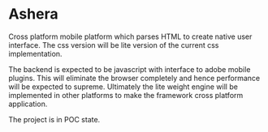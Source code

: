 # Ashera
Cross platform mobile platform which parses HTML to create native user interface. The css version will be lite version of the current css implementation. 

The backend is expected to be javascript with interface to adobe mobile plugins. This will eliminate the browser completely and hence performance will be expected to supreme. Ultimately the lite weight engine will be implemented in other platforms to make the framework cross platform application.

The project is in POC state.






